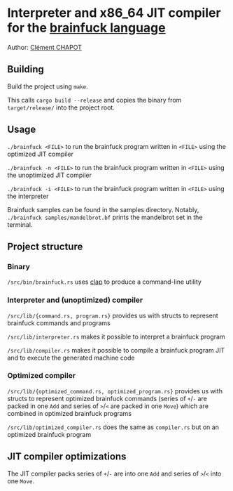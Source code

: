 # Interpreter and x86_64 JIT compiler for the [brainfuck language](https://en.wikipedia.org/wiki/Brainfuck)

Author: [Clément CHAPOT](mailto:clement.chapot@polytechnique.edu)<br>

## Building

Build the project using `make`.

This calls `cargo build --release` and copies the binary from `target/release/` into the project root.

## Usage

`./brainfuck <FILE>` to run the brainfuck program written in `<FILE>` using the optimized JIT compiler

`./brainfuck -n <FILE>` to run the brainfuck program written in `<FILE>` using the unoptimized JIT compiler

`./brainfuck -i <FILE>` to run the brainfuck program written in `<FILE>` using the interpreter

Brainfuck samples can be found in the samples directory. Notably, `./brainfuck samples/mandelbrot.bf` prints the mandelbrot set in the terminal.

## Project structure

### Binary

`/src/bin/brainfuck.rs` uses [clap](https://crates.io/crates/clap) to produce a command-line utility

### Interpreter and (unoptimized) compiler

`/src/lib/{command.rs, program.rs}` provides us with structs to represent brainfuck commands and programs

`/src/lib/interpreter.rs` makes it possible to interpret a brainfuck program

`/src/lib/compiler.rs` makes it possible to compile a brainfuck program JIT and to execute the generated machine code

### Optimized compiler

`/src/lib/{optimized_command.rs, optimized_program.rs}` provides us with structs to represent optimized brainfuck commands (series of `+`/`-` are packed in one `Add` and series of `>`/`<` are packed in one `Move`) which are combined in optimized brainfuck programs

`/src/lib/optimized_compiler.rs` does the same as `compiler.rs` but on an optimized brainfuck program

## JIT compiler optimizations

The JIT compiler packs series of `+`/`-` are into one `Add` and series of `>`/`<` into one `Move`.
